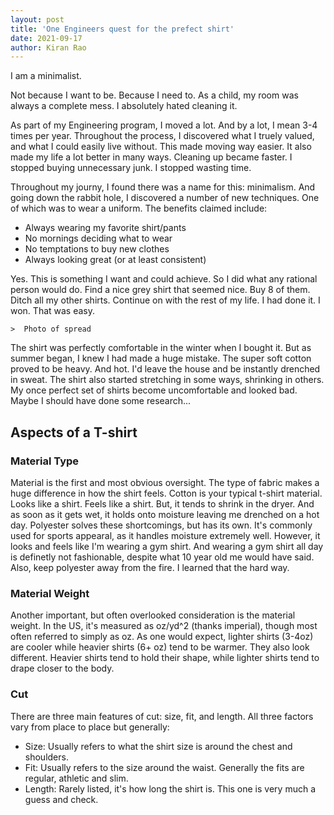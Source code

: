 ```yaml
---
layout: post
title: 'One Engineers quest for the prefect shirt'
date: 2021-09-17
author: Kiran Rao
---
```



I am a minimalist. 

Not because I want to be. Because I need to. As a child, my room was always a complete mess. I absolutely hated cleaning it. 

As part of my Engineering program, I moved a lot. And by a lot, I mean 3-4 times per year. Throughout the process, I discovered what I truely valued, and what I could easily live without. This made moving way easier. It also made my life a lot better in many ways. Cleaning up became faster. I stopped buying unnecessary junk. I stopped wasting time. 

Throughout my journy, I found there was a name for this: minimalism. And going down the rabbit hole, I discovered a number of new techniques. One of which was to wear a uniform. The benefits claimed include: 
- Always wearing my favorite shirt/pants
- No mornings deciding what to wear 
- No temptations to buy new clothes
- Always looking great (or at least consistent)
 
 Yes. This is something I want and could achieve. So I did what any rational person would do. Find a nice grey shirt that seemed nice. Buy 8 of them. Ditch all my other shirts. Continue on with the rest of my life. I had done it. I won. That was easy. 

```
>  Photo of spread 
```

The shirt was perfectly comfortable in the winter when I bought it. But as summer began, I knew I had made a huge mistake. The super soft cotton proved to be heavy. And hot. I'd leave the house and be instantly drenched in sweat. The shirt also started stretching in some ways, shrinking in others. My once perfect set of shirts become uncomfortable and looked bad. Maybe I should have done some research...

## Aspects of a T-shirt

### Material Type
Material is the first and most obvious oversight. The type of fabric makes a huge difference in how the shirt feels. Cotton is your typical t-shirt material. Looks like a shirt. Feels like a shirt. But, it tends to shrink in the dryer. And as soon as it gets wet, it holds onto moisture leaving me drenched on a hot day. Polyester solves these shortcomings, but has its own. It's commonly used for sports appearal, as it handles moisture extremely well. However, it looks and feels like I'm wearing a gym shirt. And wearing a gym shirt all day is definetly not fashionable, despite what 10 year old me would have said. Also, keep polyester away from the fire. I learned that the hard way. 

### Material Weight 
Another important, but often overlooked consideration is the material weight. In the US, it's measured as oz/yd^2 (thanks imperial), though most often referred to simply as oz. As one would expect, lighter shirts (3-4oz) are cooler while heavier shirts (6+ oz) tend to be warmer. They also look different. Heavier shirts tend to hold their shape, while lighter shirts tend to drape closer to the body.

### Cut
There are three main features of cut: size, fit, and length. All three factors vary from place to place but generally: 
- Size: Usually refers to what the shirt size is around the chest and shoulders. 
- Fit: Usually refers to the size around the waist. Generally the fits are regular, athletic and slim.
- Length: Rarely listed, it's how long the shirt is. This one is very much a guess and check. 

